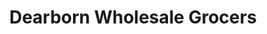 ---
title: "Dearborn Wholesale Grocers"
url: /chicago/dearborn-wholesale-grocers/
shop: supermarket
---